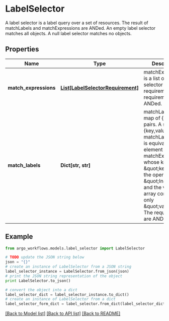 # LabelSelector

A label selector is a label query over a set of resources. The result of matchLabels and matchExpressions are ANDed. An empty label selector matches all objects. A null label selector matches no objects.

## Properties

Name | Type | Description | Notes
------------ | ------------- | ------------- | -------------
**match_expressions** | [**List[LabelSelectorRequirement]**](LabelSelectorRequirement.md) | matchExpressions is a list of label selector requirements. The requirements are ANDed. | [optional] 
**match_labels** | **Dict[str, str]** | matchLabels is a map of {key,value} pairs. A single {key,value} in the matchLabels map is equivalent to an element of matchExpressions, whose key field is \&quot;key\&quot;, the operator is \&quot;In\&quot;, and the values array contains only \&quot;value\&quot;. The requirements are ANDed. | [optional] 

## Example

```python
from argo_workflows.models.label_selector import LabelSelector

# TODO update the JSON string below
json = "{}"
# create an instance of LabelSelector from a JSON string
label_selector_instance = LabelSelector.from_json(json)
# print the JSON string representation of the object
print LabelSelector.to_json()

# convert the object into a dict
label_selector_dict = label_selector_instance.to_dict()
# create an instance of LabelSelector from a dict
label_selector_form_dict = label_selector.from_dict(label_selector_dict)
```
[[Back to Model list]](../README.md#documentation-for-models) [[Back to API list]](../README.md#documentation-for-api-endpoints) [[Back to README]](../README.md)


